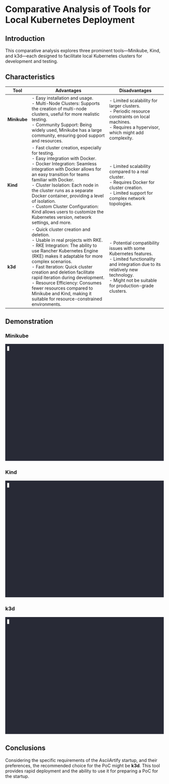 # Comparative Analysis of Tools for Local Kubernetes Deployment

## Introduction
This comparative analysis explores three prominent tools—Minikube, Kind, and k3d—each designed to facilitate local Kubernetes clusters for development and testing.

## Characteristics

| Tool       | Advantages                                  | Disadvantages                               |
|------------|---------------------------------------------|---------------------------------------------|
| **Minikube**| - Easy installation and usage. <br> - Multi-Node Clusters: Supports the creation of multi-node clusters, useful for more realistic testing. <br> - Community Support: Being widely used, Minikube has a large community, ensuring good support and resources. | - Limited scalability for larger clusters. <br> - Periodic resource constraints on local machines. <br> - Requires a hypervisor, which might add complexity. |
| **Kind**    | - Fast cluster creation, especially for testing. <br> - Easy integration with Docker. <br> - Docker Integration: Seamless integration with Docker allows for an easy transition for teams familiar with Docker. <br> - Cluster Isolation: Each node in the cluster runs as a separate Docker container, providing a level of isolation. <br> - Custom Cluster Configuration: Kind allows users to customize the Kubernetes version, network settings, and more. | - Limited scalability compared to a real cluster. <br> - Requires Docker for cluster creation. <br> - Limited support for complex network topologies. |
| **k3d**     | - Quick cluster creation and deletion. <br> - Usable in real projects with RKE. <br> - RKE Integration: The ability to use Rancher Kubernetes Engine (RKE) makes it adaptable for more complex scenarios. <br> - Fast Iteration: Quick cluster creation and deletion facilitate rapid iteration during development. <br> - Resource Efficiency: Consumes fewer resources compared to Minikube and Kind, making it suitable for resource-constrained environments. | - Potential compatibility issues with some Kubernetes features. <br> - Limited functionality and integration due to its relatively new technology. <br> - Might not be suitable for production-grade clusters. |

## Demonstration

### Minikube

![Image](./images/minikube.gif)
### Kind

![Image](./images/kind.gif)
### k3d

![Image](./images/k3d.gif)

## Conclusions

Considering the specific requirements of the AsciiArtify startup, and their preferences, the recommended choice for the PoC might be **k3d**. This tool provides rapid deployment and the ability to use it for preparing a PoC for the startup.
